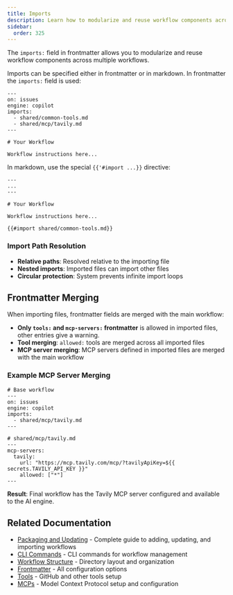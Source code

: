 ```yaml
---
title: Imports
description: Learn how to modularize and reuse workflow components across multiple workflows using the imports field in frontmatter for better organization and maintainability.
sidebar:
  order: 325
---
```


The `imports:` field in frontmatter allows you to modularize and reuse workflow components across multiple workflows.

Imports can be specified either in frontmatter or in markdown. In frontmatter the `imports:` field is used:

```aw wrap
---
on: issues
engine: copilot
imports:
  - shared/common-tools.md
  - shared/mcp/tavily.md
---

# Your Workflow

Workflow instructions here...
```

In markdown, use the special `{{'#import ...}}` directive:

```aw wrap
---
...
---

# Your Workflow

Workflow instructions here...

{{#import shared/common-tools.md}}
```

### Import Path Resolution

- **Relative paths**: Resolved relative to the importing file
- **Nested imports**: Imported files can import other files
- **Circular protection**: System prevents infinite import loops

## Frontmatter Merging

When importing files, frontmatter fields are merged with the main workflow:
- **Only `tools:` and `mcp-servers:` frontmatter** is allowed in imported files, other entries give a warning.
- **Tool merging**: `allowed:` tools are merged across all imported files
- **MCP server merging**: MCP servers defined in imported files are merged with the main workflow

### Example MCP Server Merging

```aw wrap
# Base workflow
---
on: issues
engine: copilot
imports:
  - shared/mcp/tavily.md
---
```

```aw wrap
# shared/mcp/tavily.md
---
mcp-servers:
  tavily:
    url: "https://mcp.tavily.com/mcp/?tavilyApiKey=${{ secrets.TAVILY_API_KEY }}"
    allowed: ["*"]
---
```

**Result**: Final workflow has the Tavily MCP server configured and available to the AI engine.

## Related Documentation

- [Packaging and Updating](/gh-aw/guides/packaging-imports/) - Complete guide to adding, updating, and importing workflows
- [CLI Commands](/gh-aw/tools/cli/) - CLI commands for workflow management
- [Workflow Structure](/gh-aw/reference/workflow-structure/) - Directory layout and organization
- [Frontmatter](/gh-aw/reference/frontmatter/) - All configuration options
- [Tools](/gh-aw/reference/tools/) - GitHub and other tools setup
- [MCPs](/gh-aw/guides/mcps/) - Model Context Protocol setup and configuration
